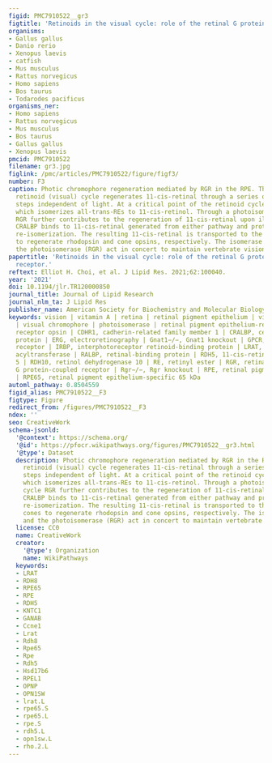 ```yaml
---
figid: PMC7910522__gr3
figtitle: 'Retinoids in the visual cycle: role of the retinal G protein-coupled receptor'
organisms:
- Gallus gallus
- Danio rerio
- Xenopus laevis
- catfish
- Mus musculus
- Rattus norvegicus
- Homo sapiens
- Bos taurus
- Todarodes pacificus
organisms_ner:
- Homo sapiens
- Rattus norvegicus
- Mus musculus
- Bos taurus
- Gallus gallus
- Xenopus laevis
pmcid: PMC7910522
filename: gr3.jpg
figlink: /pmc/articles/PMC7910522/figure/figf3/
number: F3
caption: Photic chromophore regeneration mediated by RGR in the RPE. The classical
  retinoid (visual) cycle regenerates 11-cis-retinal through a series of enzymatic
  steps independent of light. At a critical point of the retinoid cycle lies RPE65,
  which isomerizes all-trans-REs to 11-cis-retinol. Through a photoisomerization cycle
  RGR further contributes to the regeneration of 11-cis-retinal upon illumination.
  CRALBP binds to 11-cis-retinal generated from either pathway and protects it from
  re-isomerization. The resulting 11-cis-retinal is transported to the rods and cones
  to regenerate rhodopsin and cone opsins, respectively. The isomerase (RPE65) and
  the photoisomerase (RGR) act in concert to maintain vertebrate vision.
papertitle: 'Retinoids in the visual cycle: role of the retinal G protein-coupled
  receptor.'
reftext: Elliot H. Choi, et al. J Lipid Res. 2021;62:100040.
year: '2021'
doi: 10.1194/jlr.TR120000850
journal_title: Journal of Lipid Research
journal_nlm_ta: J Lipid Res
publisher_name: American Society for Biochemistry and Molecular Biology
keywords: vision | vitamin A | retina | retinal pigment epithelium | visual pigments
  | visual chromophore | photoisomerase | retinal pigment epithelium-retinal G protein-coupled
  receptor opsin | CDHR1, cadherin-related family member 1 | CRALBP, cellular retinaldehyde-binding
  protein | ERG, electroretinography | Gnat1−/−, Gnat1 knockout | GPCR, G protein-coupled
  receptor | IRBP, interphotoreceptor retinoid-binding protein | LRAT, lecithin:retinol
  acyltransferase | RALBP, retinal-binding protein | RDH5, 11-cis-retinol dehydrogenase
  5 | RDH10, retinol dehydrogenase 10 | RE, retinyl ester | RGR, retinal pigment epithelium-retinal
  G protein-coupled receptor | Rgr−/−, Rgr knockout | RPE, retinal pigment epithelium
  | RPE65, retinal pigment epithelium-specific 65 kDa
automl_pathway: 0.8504559
figid_alias: PMC7910522__F3
figtype: Figure
redirect_from: /figures/PMC7910522__F3
ndex: ''
seo: CreativeWork
schema-jsonld:
  '@context': https://schema.org/
  '@id': https://pfocr.wikipathways.org/figures/PMC7910522__gr3.html
  '@type': Dataset
  description: Photic chromophore regeneration mediated by RGR in the RPE. The classical
    retinoid (visual) cycle regenerates 11-cis-retinal through a series of enzymatic
    steps independent of light. At a critical point of the retinoid cycle lies RPE65,
    which isomerizes all-trans-REs to 11-cis-retinol. Through a photoisomerization
    cycle RGR further contributes to the regeneration of 11-cis-retinal upon illumination.
    CRALBP binds to 11-cis-retinal generated from either pathway and protects it from
    re-isomerization. The resulting 11-cis-retinal is transported to the rods and
    cones to regenerate rhodopsin and cone opsins, respectively. The isomerase (RPE65)
    and the photoisomerase (RGR) act in concert to maintain vertebrate vision.
  license: CC0
  name: CreativeWork
  creator:
    '@type': Organization
    name: WikiPathways
  keywords:
  - LRAT
  - RDH8
  - RPE65
  - RPE
  - RDH5
  - KNTC1
  - GANAB
  - Ccne1
  - Lrat
  - Rdh8
  - Rpe65
  - Rpe
  - Rdh5
  - Hsd17b6
  - RPEL1
  - OPNP
  - OPN1SW
  - lrat.L
  - rpe65.S
  - rpe65.L
  - rpe.S
  - rdh5.L
  - opn1sw.L
  - rho.2.L
---
```


